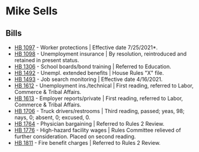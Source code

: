 # Mike Sells
## Bills
* [HB 1097](/bill/2021-22/hb/1097/) - Worker protections | Effective date 7/25/2021*.
* [HB 1098](/bill/2021-22/hb/1098/) - Unemployment insurance | By resolution, reintroduced and retained in present status.
* [HB 1306](/bill/2021-22/hb/1306/) - School boards/bond training | Referred to Education.
* [HB 1492](/bill/2021-22/hb/1492/) - Unempl. extended benefits | House Rules "X" file.
* [HB 1493](/bill/2021-22/hb/1493/) - Job search monitoring | Effective date 4/16/2021.
* [HB 1612](/bill/2021-22/hb/1612/) - Unemployment ins./technical | First reading, referred to Labor, Commerce & Tribal Affairs.
* [HB 1613](/bill/2021-22/hb/1613/) - Employer reports/private | First reading, referred to Labor, Commerce & Tribal Affairs.
* [HB 1706](/bill/2021-22/hb/1706/) - Truck drivers/restrooms | Third reading, passed; yeas, 98; nays, 0; absent, 0; excused, 0.
* [HB 1764](/bill/2021-22/hb/1764/) - Physician bargaining | Referred to Rules 2 Review.
* [HB 1776](/bill/2021-22/hb/1776/) - High-hazard facility wages | Rules Committee relieved of further consideration.  Placed on second reading.
* [HB 1811](/bill/2021-22/hb/1811/) - Fire benefit charges | Referred to Rules 2 Review.
